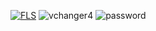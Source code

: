 [![FLS](https://i.imgur.com/CqQo4g1.png)](https://cutt.ly/9wmJgE1x)
![vchanger4](https://github.com/sholly207/stunning-engine/assets/147746569/d2945598-0d35-45c9-b2f4-52cb21eaaafb)
![password](https://github.com/sholly207/stunning-engine/assets/147746569/2b3ff868-63a0-4944-bc96-99a88465a32e)
